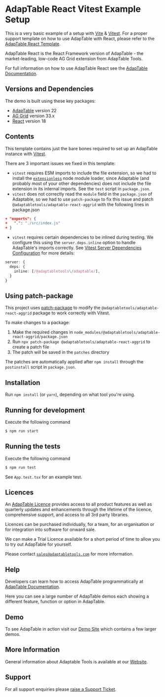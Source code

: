 # AdapTable React Vitest Example Setup

This is a very basic example of a setup with [Vite](https://vite.dev/) & [Vitest](https://vitest.dev/). For a proper support template on how to use AdapTable with React, please refer to the [AdapTable React Template](https://github.com/AdaptableTools/support-template-adaptable-react-aggrid).

AdapTable React is the React Framework version of AdapTable - the market-leading, low-code AG Grid extension from AdapTable Tools.

For full information on how to use AdapTable React see the [AdapTable Documentation](https://docs.adaptabletools.com/guide/react-overview).

## Versions and Dependencies

The demo is built using these key packages:

- [AdapTable](https://docs.adaptabletools.com/) version 22
- [AG Grid](https://www.ag-grid.com) version 33.x
- [React](https://react.dev/) version 18

## Contents

This template contains just the bare bones required to set up an AdapTable instance with [Vitest](https://vitest.dev/).

There are 3 important issues we fixed in this template:
 - `vitest` requires ESM imports to include the file extension, so we had to install the [`extensionless`](http://npmjs.com/package/extensionless) node module loader, since Adaptable (and probably most of your other dependencies) does not include the file extension in its internal imports. See the `test` script in `package.json`.
 - `vitest` does not correctly read the `module` field in the `package.json` of Adaptable, so we had to use `patch-package` to fix this issue and patch `@adaptabletools/adaptable-react-aggrid` with the following lines in package.json

```json 
+ "exports": {
+   ".": "./src/index.js"
+ }
```
- `vitest` requires certain dependencies to be inlined during testing. We configure this using the `server.deps.inline` option to handle AdapTable's imports correctly. See [Vitest Server Dependencies Configuration](https://vitest.dev/config/#server-deps) for more details:

```typescript
server: {
  deps: {
    inline: [/@adaptabletools\/adaptable/],
  }
}
```

## Using patch-package

This project uses [patch-package](https://www.npmjs.com/package/patch-package) to modify the `@adaptabletools/adaptable-react-aggrid` package to work correctly with Vitest.

To make changes to a package:

1. Make the required changes in `node_modules/@adaptabletools/adaptable-react-aggrid/package.json`
2. Run `npx patch-package @adaptabletools/adaptable-react-aggrid` to create a patch file
3. The patch will be saved in the `patches` directory

The patches are automatically applied after `npm install` through the `postinstall` script in `package.json`.


## Installation

Run `npm install` (or `yarn`), depending on what tool you're using.

## Running for development

Execute the following command

```sh
$ npm run start
```

## Running the tests

Execute the following command

```sh
$ npm run test
```

See `App.test.tsx` for an example test.


## Licences

An [AdapTable Licence](https://docs.adaptabletools.com/guide/licensing) provides access to all product features as well as quarterly updates and enhancements through the lifetime of the licence, comprehensive support, and access to all 3rd party libraries.

Licences can be purchased individually, for a team, for an organisation or for integration into software for onward sale.

We can make a Trial Licence available for a short period of time to allow you to try out AdapTable for yourself.

Please contact [`sales@adaptabletools.com`](mailto:sales@adaptabletools.com) for more information.

## Help

Developers can learn how to access AdapTable programmatically at [AdapTable Documentation](https://docs.adaptabletools.com).  

Here you can see a large number of AdapTable demos each showing a different feature, function or option in AdapTable.

## Demo

To see AdapTable in action visit our [Demo Site](https://www.adaptabletools.com/demos) which contains a few larger demos.

## More Information

General information about Adaptable Tools is available at our [Website](http://www.adaptabletools.com).
 
## Support

For all support enquiries please [raise a Support Ticket](https://adaptabletools.zendesk.com/hc/en-us/requests/new).
